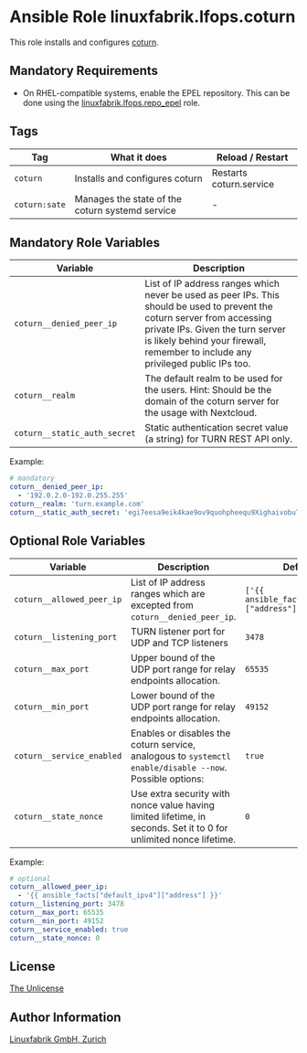 # Ansible Role linuxfabrik.lfops.coturn

This role installs and configures [coturn](https://github.com/coturn/coturn).


## Mandatory Requirements

* On RHEL-compatible systems, enable the EPEL repository. This can be done using the [linuxfabrik.lfops.repo_epel](https://github.com/Linuxfabrik/lfops/tree/main/roles/repo_epel) role.


## Tags

| Tag      | What it does                   | Reload / Restart |
| ---      | ------------                   | ---------------- |
| `coturn` | Installs and configures coturn | Restarts coturn.service |
| `coturn:sate` | Manages the state of the coturn systemd service | - |


## Mandatory Role Variables

| Variable | Description |
| -------- | ----------- |
| `coturn__denied_peer_ip` | List of IP address ranges which never be used as peer IPs. This should be used to prevent the coturn server from accessing private IPs. Given the turn server is likely behind your firewall, remember to include any privileged public IPs too. |
| `coturn__realm` | The default realm to be used for the users. Hint: Should be the domain of the coturn server for the usage with Nextcloud. |
| `coturn__static_auth_secret` | Static authentication secret value (a string) for TURN REST API only. |


Example:
```yaml
# mandatory
coturn__denied_peer_ip:
  - '192.0.2.0-192.0.255.255'
coturn__realm: 'turn.example.com'
coturn__static_auth_secret: 'egi7eesa9eik4kae9ov9quohpheequ9XighaivobuThoo7ooKuo3aikooNuy9edei4fu3jaikeepai4j'
```


## Optional Role Variables

| Variable | Description | Default Value |
| -------- | ----------- | ------------- |
| `coturn__allowed_peer_ip` | List of IP address ranges which are excepted from `coturn__denied_peer_ip`. | `['{{ ansible_facts["default_ipv4"]["address"] }}']` |
| `coturn__listening_port` | TURN listener port for UDP and TCP listeners | `3478` |
| `coturn__max_port` | Upper bound of the UDP port range for relay endpoints allocation. | `65535` |
| `coturn__min_port` | Lower bound of the UDP port range for relay endpoints allocation. | `49152` |
| `coturn__service_enabled` | Enables or disables the coturn service, analogous to `systemctl enable/disable --now`. Possible options: | `true` |
| `coturn__state_nonce` | Use extra security with nonce value having limited lifetime, in seconds. Set it to 0 for unlimited nonce lifetime. | `0` |

Example:
```yaml
# optional
coturn__allowed_peer_ip:
  - '{{ ansible_facts["default_ipv4"]["address"] }}'
coturn__listening_port: 3478
coturn__max_port: 65535
coturn__min_port: 49152
coturn__service_enabled: true
coturn__state_nonce: 0
```


## License

[The Unlicense](https://unlicense.org/)


## Author Information

[Linuxfabrik GmbH, Zurich](https://www.linuxfabrik.ch)
